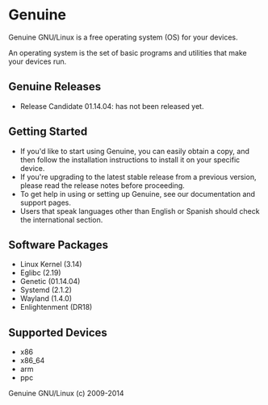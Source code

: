 Genuine
=======

Genuine GNU/Linux is a free operating system (OS) for your devices.

An operating system is the set of basic programs and utilities that make your devices run.


Genuine Releases
----------------

 * Release Candidate 01.14.04: has not been released yet.

Getting Started
----------------

 - If you'd like to start using Genuine, you can easily obtain a copy, and then follow the installation instructions to install it on your specific device.
 - If you're upgrading to the latest stable release from a previous version, please read the release notes before proceeding.
 - To get help in using or setting up Genuine, see our documentation and support pages.
 - Users that speak languages other than English or Spanish should check the international section.


Software Packages
-----------------

 - Linux Kernel (3.14)
 - Eglibc (2.19)
 - Genetic (01.14.04)
 - Systemd (2.1.2)
 - Wayland (1.4.0)
 - Enlightenment (DR18)


Supported Devices
-----------------

 - x86
 - x86_64
 - arm
 - ppc


Genuine GNU/Linux (c) 2009-2014
